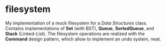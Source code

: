 # filesystem

My implementation of a mock filesystem for a *Data Structures* class. Contains implementations of **Set** (with BST), **Queue**, **SortedQueue**, and **Stack** (Linked-List). The filesystem operations are realized with the **Command** design pattern, which allow to implement an undo system, neat.
